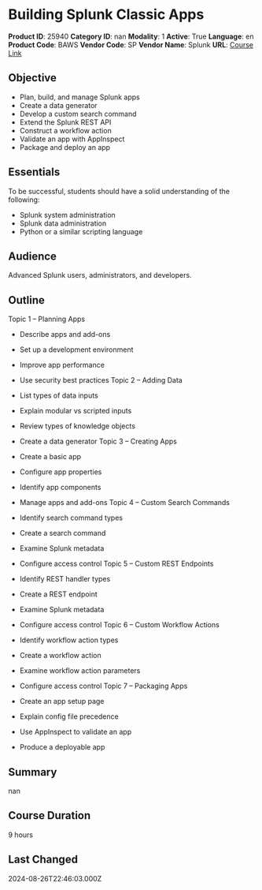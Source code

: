 # Building Splunk Classic Apps

**Product ID**: 25940
**Category ID**: nan
**Modality**: 1
**Active**: True
**Language**: en
**Product Code**: BAWS
**Vendor Code**: SP
**Vendor Name**: Splunk
**URL**: [Course Link](https://www.fastlaneus.com/course/splunk-baws)

## Objective
- Plan, build, and manage Splunk apps
- Create a data generator
- Develop a custom search command
- Extend the Splunk REST API
- Construct a workflow action
- Validate an app with AppInspect
- Package and deploy an app

## Essentials
To be successful, students should have a solid understanding of the following:



- Splunk system administration
- Splunk data administration
- Python or a similar scripting language

## Audience
Advanced Splunk users, administrators, and developers.

## Outline
Topic 1 – Planning Apps


- Describe apps and add-ons
- Set up a development environment
- Improve app performance
- Use security best practices
Topic 2 – Adding Data


- List types of data inputs
- Explain modular vs scripted inputs
- Review types of knowledge objects
- Create a data generator
Topic 3 – Creating Apps


- Create a basic app
- Configure app properties
- Identify app components
- Manage apps and add-ons
Topic 4 – Custom Search Commands


- Identify search command types
- Create a search command
- Examine Splunk metadata
- Configure access control
Topic 5 – Custom REST Endpoints


- Identify REST handler types
- Create a REST endpoint
- Examine Splunk metadata
- Configure access control
Topic 6 – Custom Workflow Actions


- Identify workflow action types
- Create a workflow action
- Examine workflow action parameters
- Configure access control
Topic 7 – Packaging Apps


- Create an app setup page
- Explain config file precedence
- Use AppInspect to validate an app
- Produce a deployable app

## Summary
nan

## Course Duration
9 hours

## Last Changed
2024-08-26T22:46:03.000Z
